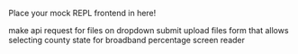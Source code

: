 Place your mock REPL frontend in here!

make api request for files on dropdown submit
upload files
form that allows selecting county state for broadband percentage
screen reader